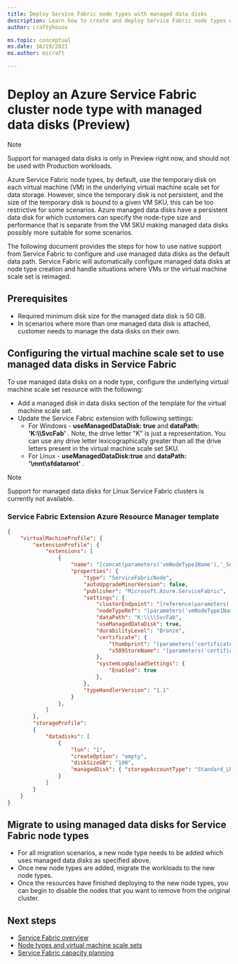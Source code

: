 ```yaml
---
title: Deploy Service Fabric node types with managed data disks
description: Learn how to create and deploy Service Fabric node types with attached managed data Disks
author: craftyhouse

ms.topic: conceptual
ms.date: 10/19/2021
ms.author: micraft

---
```


# Deploy an Azure Service Fabric cluster node type with managed data disks (Preview)

>[!NOTE]
> Support for managed data disks is only in Preview right now, and should not be used with Production workloads.


Azure Service Fabric node types, by default, use the temporary disk on each virtual machine (VM) in the underlying virtual machine scale set for data storage. However, since the temporary disk is not persistent, and the size of the temporary disk is bound to a given VM SKU, this can be too restrictive for some scenarios. Azure managed data disks have a persistent data disk for which customers can specify the node-type size and performance that is separate from the VM SKU making managed data disks possibly more suitable for some scenarios.

The following document provides the steps for how to use native support from Service Fabric to configure and use managed data disks as the default data path. Service Fabric will automatically configure managed data disks at node type creation and handle situations where VMs or the virtual machine scale set is reimaged.

## Prerequisites

* Required minimum disk size for the managed data disk is 50 GB.
* In scenarios where more than one managed data disk is attached, customer needs to manage the data disks on their own.

## Configuring the virtual machine scale set to use managed data disks in Service Fabric
To use managed data disks on a node type, configure the underlying virtual machine scale set resource with the following:

* Add a managed disk in data disks section of the template for the virtual machine scale set. 
* Update the Service Fabric extension with following settings: 
    * For Windows - **useManagedDataDisk: true** and **dataPath: 'K:\\\\SvcFab'** .  Note, the drive letter "K" is just a representation. You can use any drive letter lexicographically greater than all the drive letters present in the virtual machine scale set SKU.
    * For Linux - **useManagedDataDisk:true** and **dataPath: '\mnt\sfdataroot'** .

>[!NOTE]
> Support for managed data disks for Linux Service Fabric clusters is currently not available.


### Service Fabric Extension Azure Resource Manager template

```json
{
    "virtualMachineProfile": {
        "extensionProfile": {
            "extensions": [
                {
                    "name": "[concat(parameters('vmNodeType1Name'),'_ServiceFabricNode')]",
                    "properties": {
                        "type": "ServiceFabricNode",
                        "autoUpgradeMinorVersion": false,
                        "publisher": "Microsoft.Azure.ServiceFabric",
                        "settings": {
                            "clusterEndpoint": "[reference(parameters('clusterName')).clusterEndpoint]",
                            "nodeTypeRef": "[parameters('vmNodeType1Name')]",
                            "dataPath": "K:\\\\SvcFab",
                            "useManagedDataDisk": true,
                            "durabilityLevel": "Bronze",
                            "certificate": {
                                "thumbprint": "[parameters('certificateThumbprint')]",
                                "x509StoreName": "[parameters('certificateStoreValue')]"
                            },
                            "systemLogUploadSettings": {
                                "Enabled": true
                            },
                        },
                        "typeHandlerVersion": "1.1"
                    }
                },
            ]
        },
        "storageProfile": 
        {
            "datadisks": [
                {
                    "lun": "1",
                    "createOption": "empty",
                    "diskSizeGB": "100",
                    "managedDisk": { "storageAccountType": "Standard_LRS" }
                }
            ]
        }
    }
}
```

## Migrate to using managed data disks for Service Fabric node types
* For all migration scenarios, a new node type needs to be added which uses managed data disks as specified above.
* Once new node types are added, migrate the workloads to the new node types.
* Once the resources have finished deploying to the new node types, you can begin to disable the nodes that you want to remove from the original cluster.

## Next steps 
* [Service Fabric overview](service-fabric-reliable-services-introduction.md)
* [Node types and virtual machine scale sets](service-fabric-cluster-nodetypes.md)
* [Service Fabric capacity planning](service-fabric-best-practices-capacity-scaling.md)
